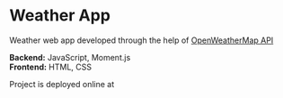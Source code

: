 # Weather App
Weather web app developed through the help of [OpenWeatherMap API](https://openweathermap.org/current)

**Backend:** JavaScript, Moment.js \
**Frontend:** HTML, CSS


Project is deployed online at [](https://adonojha.com/weather)
